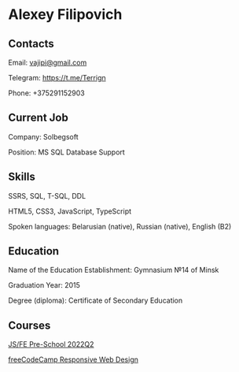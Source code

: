 # **Alexey Filipovich**

## Contacts

Email: vajipi@gmail.com

Telegram: https://t.me/Terrign

Phone: +375291152903

## Current Job

Company: Solbegsoft

Position: MS SQL Database Support

## Skills

SSRS, SQL, T-SQL, DDL

HTML5, CSS3, JavaScript, TypeScript

Spoken languages: Belarusian (native), Russian (native), English (B2)

## Education

Name of the Education Establishment: Gymnasium №14 of Minsk 

Graduation Year: 2015

Degree (diploma): Certificate of Secondary Education

## Courses

[JS/FE Pre-School 2022Q2](https://rs.school/js-stage0/)

[freeCodeCamp Responsive Web Design](https://www.freecodecamp.org/learn/2022/responsive-web-design/)